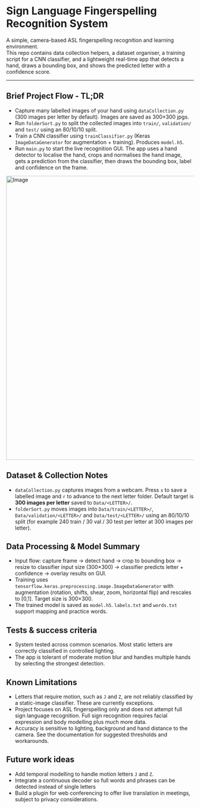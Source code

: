 # Sign Language Fingerspelling Recognition System

A simple, camera-based ASL fingerspelling recognition and learning environment.  
This repo contains data collection helpers, a dataset organiser, a training script for a CNN classifier, and a lightweight real-time app that detects a hand, draws a bounding box, and shows the predicted letter with a confidence score.

---

## Brief Project Flow - TL;DR
- Capture many labelled images of your hand using `dataCollection.py` (300 images per letter by default). Images are saved as 300×300 jpgs.  
- Run `folderSort.py` to split the collected images into `train/`, `validation/` and `test/` using an 80/10/10 split.  
- Train a CNN classifier using `trainClassifier.py` (Keras `ImageDataGenerator` for augmentation + training). Produces `model.h5`.  
- Run `main.py` to start the live recognition GUI. The app uses a hand detector to localise the hand, crops and normalises the hand image, gets a prediction from the classifier, then draws the bounding box, label and confidence on the frame.

<img width="956" height="763" alt="Image" src="https://github.com/user-attachments/assets/d19e8bef-a306-403c-ab53-2e465931ed28" />

## Dataset & Collection Notes
- `dataCollection.py` captures images from a webcam. Press `s` to save a labelled image and `r` to advance to the next letter folder. Default target is **300 images per letter** saved to `Data/<LETTER>/`.  
- `folderSort.py` moves images into `Data/train/<LETTER>/`, `Data/validation/<LETTER>/` and `Data/test/<LETTER>/` using an 80/10/10 split (for example 240 train / 30 val / 30 test per letter at 300 images per letter).

## Data Processing & Model Summary
- Input flow: capture frame -> detect hand -> crop to bounding box -> resize to classifier input size (300×300) -> classifier predicts letter + confidence -> overlay results on GUI.  
- Training uses `tensorflow.keras.preprocessing.image.ImageDataGenerator` with augmentation (rotation, shifts, shear, zoom, horizontal flip) and rescales to [0,1]. Target size is 300×300.  
- The trained model is saved as `model.h5`. `labels.txt` and `words.txt` support mapping and practice words.

## Tests & success criteria
- System tested across common scenarios. Most static letters are correctly classified in controlled lighting. 
- The app is tolerant of moderate motion blur and handles multiple hands by selecting the strongest detection.

## Known Limitations
- Letters that require motion, such as `J` and `Z`, are not reliably classified by a static-image classifier. These are currently exceptions.
- Project focuses on ASL fingerspelling only and does not attempt full sign language recognition. Full sign recognition requires facial expression and body modelling plus much more data.
- Accuracy is sensitive to lighting, background and hand distance to the camera. See the documentation for suggested thresholds and workarounds.

## Future work ideas
- Add temporal modelling to handle motion letters `J` and `Z`.
- Integrate a continuous decoder so full words and phrases can be detected instead of single letters
- Build a plugin for web conferencing to offer live translation in meetings, subject to privacy considerations.
